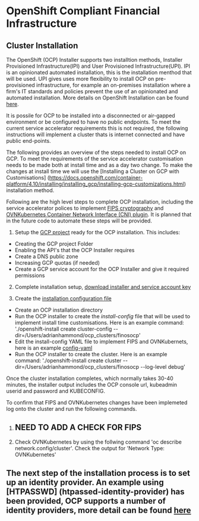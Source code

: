 # OpenShift Compliant Financial Infrastructure

## Cluster Installation 

The OpenShift (OCP) Installer supports two installtion methods, Installer Provisioned Infrastructure(IPI) and User Provisioned Infrastructure(UPI). IPI is an opinionated automated installation, this is the installation menthod that will be used. UPI gives uses more flexibility to install OCP on pre-provisioned infrastructure, for example an on-premises installation where a firm's IT standards and policies prevent the use of an opinionated and automated installation. More details on OpenShift Installation can be found [here](https://docs.openshift.com/container-platform/4.10/installing/index.html).

It is possile for OCP to be installed into a disconnected or air-gapped environment or be configured to have no public endpoints. To meet the current service accelerator requirements this is not required, the following instructions will implement a cluster thats is internet connected and have public end-points. 

The following provides an overview of the steps needed to install OCP on GCP. To meet the requirements of the service accelerator customisation needs to be made both at install time and as a day two change. To make the changes at install time we will use the [Installing a Cluster on GCP with Customisations] (https://docs.openshift.com/container-platform/4.10/installing/installing_gcp/installing-gcp-customizations.html) installation method.

Following are the high level steps to complete OCP installation, including the service accelerator polices to implement [FIPS cryptography](https://docs.openshift.com/container-platform/4.10/installing/installing-fips.html) and [OVNKubernetes Container Network Interface (CNI) plugin](https://docs.openshift.com/container-platform/4.10/networking/ovn_kubernetes_network_provider/about-ovn-kubernetes.html#about-ovn-kubernetes). It is planned that in the future code to automate these steps will be provided. 

1. Setup the [GCP project](https://docs.openshift.com/container-platform/4.10/installing/installing_gcp/installing-gcp-account.html) ready for the OCP installation. This includes:
- Creating the GCP project Folder
- Enabling the API's that the OCP Installer requires
- Create a DNS public zone
- Increasing GCP quotas (if needed)
- Create a GCP service account for the OCP Installer and give it required permissions

2. Complete installation setup, [download installer and service account key](https://docs.openshift.com/container-platform/4.10/installing/installing_gcp/installing-gcp-customizations.html) 

3. Create the [installation configuration file](https://docs.openshift.com/container-platform/4.10/installing/installing_gcp/installing-gcp-customizations.html#installation-initializing_installing-gcp-customizations)
- Create an OCP installation directory
- Run the OCP installer to create the *install-config* file that will be used to implement install time customisations. Here is an example command: './openshift-install create cluster-config --dir=/Users/adrianhammond/ocp_clusters/finosocp'
- Edit the install-config YAML file to implement FIPS and OVNKubernets, here is an example [config-yaml](sample-install-config.yaml)
- Run the OCP installer to create the cluster. Here is an example command: './openshift-install create cluster --dir=/Users/adrianhammond/ocp_clusters/finosocp --log-level debug'

Once the cluster installation completes, which normally takes 30-40 minutes, the installer output includes the OCP console url, kubeadmin userid and password and KUBECONFIG.

To confirm that FIPS and OVNKubernetes changes have been implemeted log onto the cluster and run the following commands.

1. ## NEED TO ADD A CHECK FOR FIPS
2. Check OVNKubernetes by using the follwing command 'oc describe network.config/cluster'. Check the output for 'Network Type:  OVNKubernetes'


## The next step of the installation process is to set up an identity provider. An example using [HTPASSWD] (htpassed-identity-provider) has been provided, OCP supports a number of identity providers, more detail can be found [here](https://docs.openshift.com/container-platform/4.10/authentication/understanding-identity-provider.html)